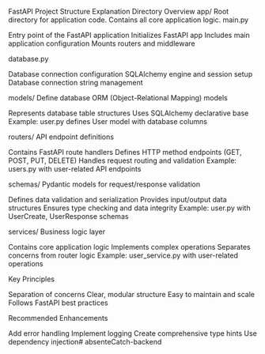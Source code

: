 FastAPI Project Structure Explanation
Directory Overview
app/
Root directory for application code. Contains all core application logic.
main.py

Entry point of the FastAPI application
Initializes FastAPI app
Includes main application configuration
Mounts routers and middleware

database.py

Database connection configuration
SQLAlchemy engine and session setup
Database connection string management

models/
Define database ORM (Object-Relational Mapping) models

Represents database table structures
Uses SQLAlchemy declarative base
Example: user.py defines User model with database columns

routers/
API endpoint definitions

Contains FastAPI route handlers
Defines HTTP method endpoints (GET, POST, PUT, DELETE)
Handles request routing and validation
Example: users.py with user-related API endpoints

schemas/
Pydantic models for request/response validation

Defines data validation and serialization
Provides input/output data structures
Ensures type checking and data integrity
Example: user.py with UserCreate, UserResponse schemas

services/
Business logic layer

Contains core application logic
Implements complex operations
Separates concerns from router logic
Example: user_service.py with user-related operations

Key Principles

Separation of concerns
Clear, modular structure
Easy to maintain and scale
Follows FastAPI best practices

Recommended Enhancements

Add error handling
Implement logging
Create comprehensive type hints
Use dependency injection# absenteCatch-backend
